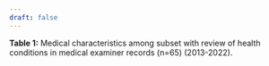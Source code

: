 ```yaml
---
draft: false
---
```


<p><strong>Table 1:</strong> Medical characteristics among subset with review of health conditions in medical examiner records (n=65) (2013-2022).</p>
<div style="min-height:362px"><script type="text/javascript" defer src="https://datawrapper.dwcdn.net/ep2yJ/embed.js?v=1" charset="utf-8"></script><noscript><img src="https://datawrapper.dwcdn.net/ep2yJ/full.png" alt="" /></noscript></div>